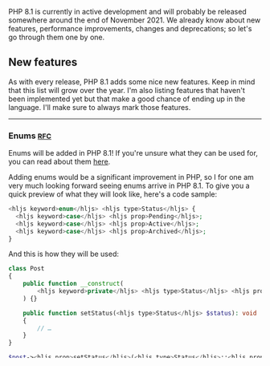 PHP 8.1 is currently in active development and will probably be released somewhere around the end of November 2021. We already know about new features, performance improvements, changes and deprecations; so let's go through them one by one.

## New features

As with every release, PHP 8.1 adds some nice new features. Keep in mind that this list will grow over the year. I'm also listing features that haven't been implemented yet but that make a good chance of ending up in the language. I'll make sure to always mark those features.

---

### Enums <small>[RFC](*https://wiki.php.net/rfc/enumerations)</small>

Enums will be added in PHP 8.1! If you're unsure what they can be used for, you can read about them [here](*/blog/php-enums).

Adding enums would be a significant improvement in PHP, so I for one am very much looking forward seeing enums arrive in PHP 8.1. To give you a quick preview of what they will look like, here's a code sample:

```php
<hljs keyword>enum</hljs> <hljs type>Status</hljs> {
  <hljs keyword>case</hljs> <hljs prop>Pending</hljs>;
  <hljs keyword>case</hljs> <hljs prop>Active</hljs>;
  <hljs keyword>case</hljs> <hljs prop>Archived</hljs>;
}
```

And this is how they will be used:

```php
class Post
{
    public function __construct(
        <hljs keyword>private</hljs> <hljs type>Status</hljs> <hljs prop>$status</hljs> = <hljs type>Status</hljs>::<hljs prop>Pending</hljs>;
    ) {}

    public function setStatus(<hljs type>Status</hljs> $status): void
    {
        // …
    }
}

$post-><hljs prop>setStatus</hljs>(<hljs type>Status</hljs>::<hljs prop>Active</hljs>);
```

You can find an in-depth analysis of how to use enums in [this post](/blog/php-enums).

---

### Performance improvements <small>[PR](*https://github.com/php/php-src/pull/6627)</small>

Dmitry Stogov has added some improvements to opcache, he calls it "[inheritance cache](*https://github.com/php/php-src/pull/6627)". This feature allows links between classes to be cached, much like linked classes can be [preloaded](*/blog/preloading-in-php-74) as of PHP 7.4.

Dmitry reports between a 5% and 8% performance increase thanks to this change, a nice little detail to look out for in PHP 8.1.

{{ ad:carbon }}

---

### Array unpacking with string keys <small>[RFC](*https://wiki.php.net/rfc/array_unpacking_string_keys)</small>

Array unpacking was already allowed in [PHP 7.4](/blog/new-in-php-74), but it only worked with numeric keys. The reason string keys weren't supported before is because there wasn't any consensus on how to merge array duplicates. The RFC cleanly solves this by following the semantics of `<hljs prop>array_merge</hljs>`:

```php
$array1 = ["a" => 1];

$array2 = ["b" => 2];

$array = ["a" => 0, ...$array1, ...$array2];

<hljs prop>var_dump</hljs>($array); // ["a" => 1, "b" => 2]
```

---

### New `<hljs prop>array_is_list</hljs>` function <small>[RFC](*https://wiki.php.net/rfc/is_list)</small>

You've probably had to deal with this once in a while: determine if an array's keys are in numerical order, starting from index 0. Just like `<hljs prop>json_encode</hljs>` decides whether an array should be encoded as an array or object.

PHP 8.1 adds a built-in function to determine whether an array is a list with those semantics, or not:

```php
$list = ["a", "b", "c"];

<hljs prop>array_is_list</hljs>($list); // true

$notAList = [1 => "a", 2 => "b", 3 => "c"];

<hljs prop>array_is_list</hljs>($notAList); // false

$alsoNotAList = ["a" => "a", "b" => "b", "c" => "c"];

<hljs prop>array_is_list</hljs>($alsoNotAList); // false
```

{{ cta:81 }}

---

### Explicit octal integer literal notation <small>[RFC](*https://wiki.php.net/rfc/explicit_octal_notation)</small>

You can now use `0o` and `0O` to denote octal numbers. The previous notation by prefixing a number with `0` still works as well. 

```php
016 === 0o16; // true
016 === 0O16; // true
```

## Breaking changes

While PHP 8.1 is a minor version, there will be some changes that might technically be a breaking change, and deprecations as well. Let's discuss them one by one.

---

### Restrict `$GLOBALS` usage <small>[RFC](*https://wiki.php.net/rfc/restrict_globals_usage)</small>

A small change to how `$GLOBALS` is used will have a significant impact on the performance of all array operations. Nikita does a fine job explaining the problem and solution in the [RFC](*https://wiki.php.net/rfc/restrict_globals_usage). The change means that some edge cases aren't possible to do any more with `$GLOBALS`. "_What is no longer supported are writes to $GLOBALS taken as a whole. All the following will generate a compile-time error_":

```php
$GLOBALS = [];
$GLOBALS += [];
$GLOBALS =& $x;
$x =& $GLOBALS;
unset($GLOBALS);
```

On top of that, passing `$GLOBALS` by reference will generate a runtime error:

```php
<hljs prop>by_ref</hljs>($GLOBALS); // Run-time error
```

Nikita analysed the top 2000 packages on Packagist, and only found 23 cases that will be affected by this change. We can conclude the impact of this — technically breaking — change will be low, which is why internals decided to add it in PHP 8.1. Remember that most of us will win by this change, given the positive performance impact it has everywhere in our code.

---

### Resource to object migrations

These changes are part of the long-term vision to convert all resources to dedicated objects. You can read more about it [here](*https://github.com/php/php-tasks/issues/6).

**Fileinfo functions with `<hljs type>finfo</hljs>` objects**

Functions like `<hljs prop>finfo_file</hljs>` and `<hljs prop>finfo_open</hljs>` used to accept and return resources. As of PHP 8.1, they work with [`<hljs type>finfo</hljs>`](*https://www.php.net/manual/en/class.finfo.php) objects.

**IMAP functions with `<hljs type>IMAPConnection</hljs>` objects**

Just like the fileinfo change, IMAP functions like `<hljs prop>imap_body</hljs>` and `<hljs prop>imap_open</hljs>` no longer work with resources

---

### Deprecate passing null to non-nullable arguments of internal functions <small>[RFC](*https://wiki.php.net/rfc/deprecate_null_to_scalar_internal_arg)</small>

This change is simple: internal functions currently accept `null` for arguments that are non-nullable, this RFC deprecates that behaviour. For example, this is currently possible:

```php
<hljs prop>str_contains</hljs>("string", <hljs striped>null</hljs>);
```

In PHP 8.1, these kinds of errors will throw a deprecation warning, in PHP 9 they will be converted to type errors.

---

### Other small changes

With every release, there's a bunch of very minor changes to the language. All of them are listed in the [UPGRADING](*https://github.com/php/php-src/blob/master/UPGRADING) guide on GitHub, make sure to check it out if you want to know every little detail.

Here's a summary of the most significant changes:

- `<hljs prop>MYSQLI_STMT_ATTR_UPDATE_MAX_LENGTH</hljs>` no longer has an effect
- `<hljs prop>MYSQLI_STORE_RESULT_COPY_DATA</hljs>` no longer has an effect
- <hljs type>PDO</hljs>::<hljs prop>ATTR_STRINGIFY_FETCHES</hljs> now also works with booleans
- Integers and floats in PDO MySQL and Sqlite result sets will be returned using native PHP types instead of strings when using emulated prepared statements
- Functions like `<hljs prop>htmlspecialchars</hljs>` and `<hljs prop>htmlentities</hljs>` now also escape `'` by default to `&#039;`; malformed UTF-8 will also by replaced with a unicode character, instead of resulting in an empty string
- The `<hljs prop>hash</hljs>`, `<hljs prop>hash_file</hljs>` and `<hljs prop>hash_init</hljs>` have an extra argument added to them called `$options`, it has a default value of `[]` so it won't affect your code
- New support for `MurmurHash3` and `xxHash`

---

That's it for now, keep in mind I'll regularly update this post during the year, so make sure to [subscribe](/newsletter/subscribe) if you want to be kept in the loop. Are you excited for PHP 8.1? Let me know on [Twitter](*https://twitter.com/brendt_gd)!

{{ cta:mail }}
